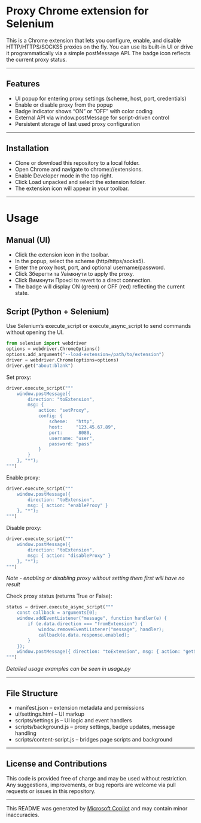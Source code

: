 # Proxy Chrome extension for Selenium

This is a Chrome extension that lets you configure, enable, and disable HTTP/HTTPS/SOCKS5 proxies on the fly. You can use its built-in UI or drive it programmatically via a simple postMessage API. The badge icon reflects the current proxy status.

---

## Features

- UI popup for entering proxy settings (scheme, host, port, credentials)
- Enable or disable proxy from the popup
- Badge indicator shows “ON” or “OFF” with color coding
- External API via window.postMessage for script-driven control
- Persistent storage of last used proxy configuration

---

## Installation

- Clone or download this repository to a local folder.
- Open Chrome and navigate to chrome://extensions.
- Enable Developer mode in the top right.
- Click Load unpacked and select the extension folder.
- The extension icon will appear in your toolbar.

---

# Usage

## Manual (UI)

- Click the extension icon in the toolbar.
- In the popup, select the scheme (http/https/socks5).
- Enter the proxy host, port, and optional username/password.
- Click Зберегти та Увімкнути to apply the proxy.
- Click Вимкнути Проксі to revert to a direct connection.
- The badge will display ON (green) or OFF (red) reflecting the current state.

## Script (Python + Selenium)

Use Selenium’s execute_script or execute_async_script to send commands without opening the UI.

```python
from selenium import webdriver
options = webdriver.ChromeOptions()
options.add_argument("--load-extension=/path/to/extension")
driver = webdriver.Chrome(options=options)
driver.get("about:blank")
```

Set proxy:

```python
driver.execute_script("""
    window.postMessage({
        direction: "toExtension",
        msg: {
            action: "setProxy",
            config: {
                scheme:   "http",
                host:     "123.45.67.89",
                port:      8080,
                username: "user",
                password: "pass"
            }
        }
    }, "*");
""")
```

Enable proxy:

```python
driver.execute_script("""
    window.postMessage({
        direction: "toExtension",
        msg: { action: "enableProxy" }
    }, "*");
""")
```

Disable proxy:

```python
driver.execute_script("""
    window.postMessage({
        direction: "toExtension",
        msg: { action: "disableProxy" }
    }, "*");
""")
```

*Note - enabling or disabling proxy without setting them first will have no result*

Check proxy status (returns True or False):

```python
status = driver.execute_async_script("""
    const callback = arguments[0];
    window.addEventListener("message", function handler(e) {
        if (e.data.direction === "fromExtension") {
            window.removeEventListener("message", handler);
            callback(e.data.response.enabled);
        }
    });
    window.postMessage({ direction: "toExtension", msg: { action: "getStatus" } }, "*");
""")
```

*Detailed usage examples can be seen in usage.py*

---

## File Structure

- manifest.json – extension metadata and permissions
- ui/settings.html – UI markup
- scripts/settings.js – UI logic and event handlers
- scripts/background.js – proxy settings, badge updates, message handling
- scripts/content-script.js – bridges page scripts and background

---

## License and Contributions
This code is provided free of charge and may be used without restriction. Any suggestions, improvements, or bug reports are welcome via pull requests or issues in this repository.

---

This README was generated by [Microsoft Copilot](https://copilot.microsoft.com/) and may contain minor inaccuracies.